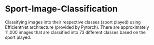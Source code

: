 # Sport-Image-Classification
Classifying images into their respective classes (sport played) using EfficientNet architecture (provided by Pytorch).
There are approximately 11,000 images that are classified into 73 different classes based on the sport played.
